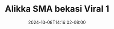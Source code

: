 --- 
title: "Alikka SMA bekasi Viral 1"
description: "   video bokep Alikka SMA bekasi Viral 1   full vidio terbaru"
date: 2024-10-08T14:16:02-08:00
file_code: "me1r0edig0zz"
draft: false
cover: "vajn9ct43qzqeq3m.jpg"
tags: ["Alikka", "SMA", "bekasi", "Viral", "bokep-indo", "bokep-viral", "bokep-ig"]
length: 200
fld_id: "1398465"
foldername: "Alika SMA"
categories: ["Alika SMA"]
views: 29
---